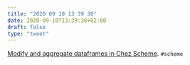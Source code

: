 ```yaml
---
title: "2020 09 10 13 39 38"
date: 2020-09-10T13:39:38+02:00
draft: false
type: "tweet"
---
```

[Modify and aggregate dataframes in Chez Scheme](https://www.travishinkelman.com/posts/modify-aggregate-dataframes-chez-scheme/). `#scheme`
